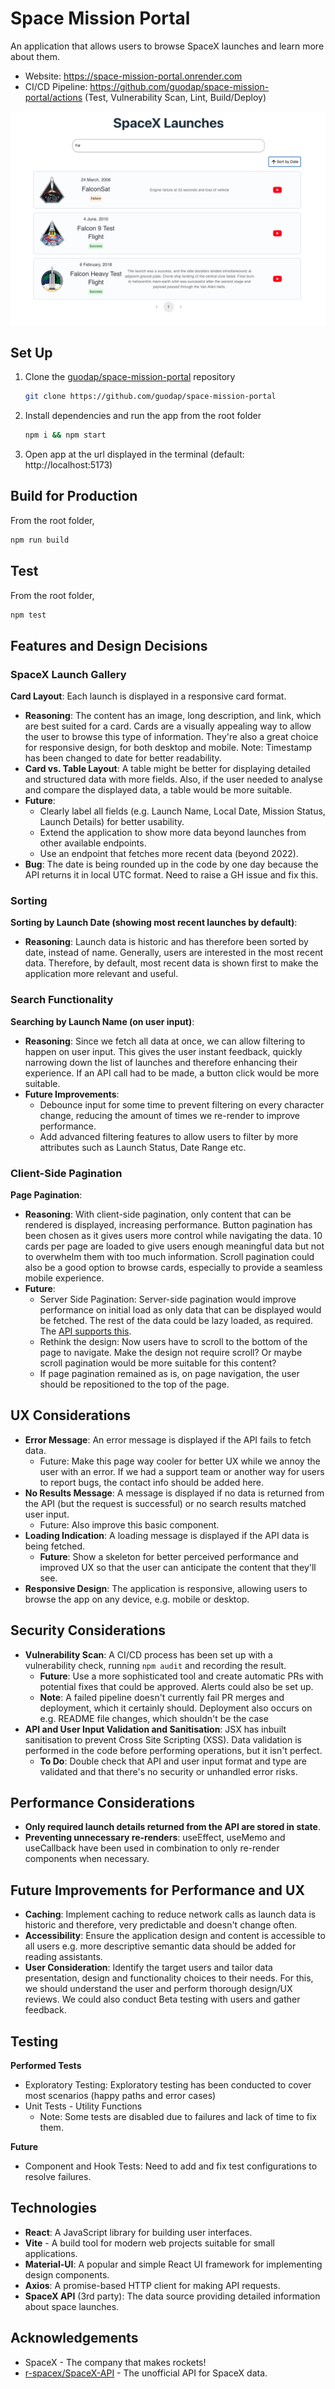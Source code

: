 # Space Mission Portal

An application that allows users to browse SpaceX launches and learn more about them.

- Website: https://space-mission-portal.onrender.com
- CI/CD Pipeline: https://github.com/guodap/space-mission-portal/actions (Test, Vulnerability Scan, Lint, Build/Deploy)

![SpaceX Launch](./docs/screenshots/app_screenshot.png)

## Set Up

1. Clone the [guodap/space-mission-portal](https://github.com/guodap/space-mission-portal) repository

   ```sh
   git clone https://github.com/guodap/space-mission-portal
   ```

2. Install dependencies and run the app from the root folder

   ```sh
   npm i && npm start
   ```

3. Open app at the url displayed in the terminal (default: http://localhost:5173)

## Build for Production

From the root folder,

```sh
npm run build
```

## Test

From the root folder,

```sh
npm test
```

## Features and Design Decisions

### SpaceX Launch Gallery

**Card Layout**: Each launch is displayed in a responsive card format.

- **Reasoning**: The content has an image, long description, and link, which are best suited for a card. Cards are a visually appealing way to allow the user to browse this type of information. They're also a great choice for responsive design, for both desktop and mobile. Note: Timestamp has been changed to date for better readability.
- **Card vs. Table Layout**: A table might be better for displaying detailed and structured data with more fields. Also, if the user needed to analyse and compare the displayed data, a table would be more suitable.
- **Future**:
  - Clearly label all fields (e.g. Launch Name, Local Date, Mission Status, Launch Details) for better usability.
  - Extend the application to show more data beyond launches from other available endpoints.
  - Use an endpoint that fetches more recent data (beyond 2022).
- **Bug**: The date is being rounded up in the code by one day because the API returns it in local UTC format. Need to raise a GH issue and fix this.

### Sorting

**Sorting by Launch Date (showing most recent launches by default)**:

- **Reasoning**: Launch data is historic and has therefore been sorted by date, instead of name. Generally, users are interested in the most recent data. Therefore, by default, most recent data is shown first to make the application more relevant and useful.

### Search Functionality

**Searching by Launch Name (on user input)**:

- **Reasoning**: Since we fetch all data at once, we can allow filtering to happen on user input. This gives the user instant feedback, quickly narrowing down the list of launches and therefore enhancing their experience. If an API call had to be made, a button click would be more suitable.
- **Future Improvements**:
  - Debounce input for some time to prevent filtering on every character change, reducing the amount of times we re-render to improve performance.
  - Add advanced filtering features to allow users to filter by more attributes such as Launch Status, Date Range etc.

### Client-Side Pagination

**Page Pagination**:

- **Reasoning**: With client-side pagination, only content that can be rendered is displayed, increasing performance. Button pagination has been chosen as it gives users more control while navigating the data. 10 cards per page are loaded to give users enough meaningful data but not to overwhelm them with too much information. Scroll pagination could also be a good option to browse cards, especially to provide a seamless mobile experience.
- **Future**:
  - Server Side Pagination: Server-side pagination would improve performance on initial load as only data that can be displayed would be fetched. The rest of the data could be lazy loaded, as required. The [API supports this](https://github.com/r-spacex/SpaceX-API/tree/master/docs#rspacex-api-docs).
  - Rethink the design: Now users have to scroll to the bottom of the page to navigate. Make the design not require scroll? Or maybe scroll pagination would be more suitable for this content?
  - If page pagination remained as is, on page navigation, the user should be repositioned to the top of the page.

## UX Considerations

- **Error Message**: An error message is displayed if the API fails to fetch data.
  - Future: Make this page way cooler for better UX while we annoy the user with an error. If we had a support team or another way for users to report bugs, the contact info should be added here.
- **No Results Message**: A message is displayed if no data is returned from the API (but the request is successful) or no search results matched user input.
  - Future: Also improve this basic component.
- **Loading Indication**: A loading message is displayed if the API data is being fetched.
  - **Future**: Show a skeleton for better perceived performance and improved UX so that the user can anticipate the content that they'll see.
- **Responsive Design**: The application is responsive, allowing users to browse the app on any device, e.g. mobile or desktop.

## Security Considerations

- **Vulnerability Scan**: A CI/CD process has been set up with a vulnerability check, running `npm audit` and recording the result.
  - **Future**: Use a more sophisticated tool and create automatic PRs with potential fixes that could be approved. Alerts could also be set up.
  - **Note**: A failed pipeline doesn't currently fail PR merges and deployment, which it certainly should. Deployment also occurs on e.g. README file changes, which shouldn't be the case
- **API and User Input Validation and Sanitisation**: JSX has inbuilt sanitisation to prevent Cross Site Scripting (XSS). Data validation is performed in the code before performing operations, but it isn't perfect.
  - **To Do**: Double check that API and user input format and type are validated and that there's no security or unhandled error risks.

## Performance Considerations

- **Only required launch details returned from the API are stored in state**.
- **Preventing unnecessary re-renders**: useEffect, useMemo and useCallback have been used in combination to only re-render components when necessary.

## Future Improvements for Performance and UX

- **Caching**: Implement caching to reduce network calls as launch data is historic and therefore, very predictable and doesn't change often.
- **Accessibility**: Ensure the application design and content is accessible to all users e.g. more descriptive semantic data should be added for reading assistants.
- **User Consideration**: Identify the target users and tailor data presentation, design and functionality choices to their needs. For this, we should understand the user and perform thorough design/UX reviews. We could also conduct Beta testing with users and gather feedback.

## Testing

**Performed Tests**

- Exploratory Testing: Exploratory testing has been conducted to cover most scenarios (happy paths and error cases)
- Unit Tests - Utility Functions
  - Note: Some tests are disabled due to failures and lack of time to fix them.

**Future**

- Component and Hook Tests: Need to add and fix test configurations to resolve failures.

## Technologies

- **React**: A JavaScript library for building user interfaces.
- **Vite** - A build tool for modern web projects suitable for small applications.
- **Material-UI**: A popular and simple React UI framework for implementing design components.
- **Axios**: A promise-based HTTP client for making API requests.
- **SpaceX API** (3rd party): The data source providing detailed information about space launches.

## Acknowledgements

- SpaceX - The company that makes rockets!
- [r-spacex/SpaceX-API](https://github.com/r-spacex/SpaceX-API/tree/master/docs#rspacex-api-docs) - The unofficial API for SpaceX data.
